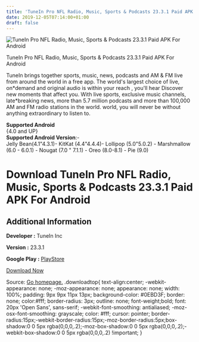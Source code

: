 ```yaml
---
title: 'TuneIn Pro NFL Radio, Music, Sports & Podcasts 23.3.1 Paid APK For Android'
date: 2019-12-05T07:14:00+01:00
draft: false
---
```


![TuneIn Pro NFL Radio, Music, Sports & Podcasts 23.3.1 Paid APK For Android](https://i2.wp.com/apkhome.net/wp-content/uploads/2019/12/TuneIn-Pro-NFL-Radio-Music-Sports-Podcasts-23.3.1-Paid.png "TuneIn Pro NFL Radio, Music, Sports & Podcasts 23.3.1 Paid APK For Android")

  

TuneIn Pro NFL Radio, Music, Sports & Podcasts 23.3.1 Paid APK For Android

TuneIn brings together sports, music, news, podcasts and AM & FM live from around the world in a free app. The world's largest choice of live, on\*demand and original audio is within your reach , you'll hear Discover new moments that affect you. With live sports, exclusive music channels, late\*breaking news, more than 5.7 million podcasts and more than 100,000 AM and FM radio stations in the world. world, you will never be without anything extraordinary to listen to.

**Supported Android**  
{4.0 and UP}  
**Supported Android Version**:-  
Jelly Bean(4.1"4.3.1)- KitKat (4.4"4.4.4)- Lollipop (5.0"5.0.2) - Marshmallow (6.0 - 6.0.1) - Nougat (7.0 " 7.1.1) - Oreo (8.0-8.1) - Pie (9.0)

Download TuneIn Pro NFL Radio, Music, Sports & Podcasts 23.3.1 Paid APK For Android
===================================================================================

Additional Information
----------------------

**Developer :** TuneIn Inc

**Version :** 23.3.1

**Google Play :** [PlayStore](https://play.google.com/store/apps/details?id=radiotime.player)

  

[Download Now](https://store4app.co/post/tunein-pro-nfl-radio-music-sports-amp-podcasts-23-3-1-paid-apk-for-android_1575448949)

  
Source: [Go homepage.](https://store4app.co/post/tunein-pro-nfl-radio-music-sports-amp-podcasts-23-3-1-paid-apk-for-android_1575448949) .downloadtop{ text-align:center; -webkit-appearance: none; -moz-appearance: none; appearance: none; width: 100%; padding: 9px 9px 11px 13px; background-color: #0EBD3F; border: none; color:#fff; border-radius: 3px; outline: none; font-weight;bold; font: 20px 'Open Sans', sans-serif; -webkit-font-smoothing: antialiased; -moz-osx-font-smoothing: grayscale; color: #fff; cursor: pointer; border-radius:15px;-webkit-border-radius:15px;-moz-border-radius:5px;box-shadow:0 0 5px rgba(0,0,0,.2);-moz-box-shadow:0 0 5px rgba(0,0,0,.2);-webkit-box-shadow:0 0 5px rgba(0,0,0,.2) !important; }